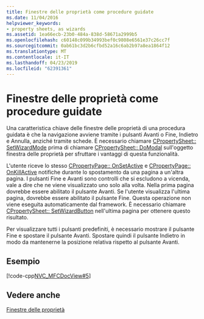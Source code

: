 ```yaml
---
title: Finestre delle proprietà come procedure guidate
ms.date: 11/04/2016
helpviewer_keywords:
- property sheets, as wizards
ms.assetid: 1ea66ecb-23b0-484a-838d-58671a2999b5
ms.openlocfilehash: c60148c099b34993bef0c9808e6561e37c26cc7f
ms.sourcegitcommit: 0ab61bc3d2b6cfbd52a16c6ab2b97a8ea1864f12
ms.translationtype: MT
ms.contentlocale: it-IT
ms.lasthandoff: 04/23/2019
ms.locfileid: "62391361"
---
```

# <a name="property-sheets-as-wizards"></a>Finestre delle proprietà come procedure guidate

Una caratteristica chiave delle finestre delle proprietà di una procedura guidata è che la navigazione avviene tramite i pulsanti Avanti o Fine, Indietro e Annulla, anziché tramite schede. È necessario chiamare [CPropertySheet:: SetWizardMode](../mfc/reference/cpropertysheet-class.md#setwizardmode) prima di chiamare [CPropertySheet:: DoModal](../mfc/reference/cpropertysheet-class.md#domodal) sull'oggetto finestra delle proprietà per sfruttare i vantaggi di questa funzionalità.

L'utente riceve lo stesso [CPropertyPage:: OnSetActive](../mfc/reference/cpropertypage-class.md#onsetactive) e [CPropertyPage:: OnKillActive](../mfc/reference/cpropertypage-class.md#onkillactive) notifiche durante lo spostamento da una pagina a un'altra pagina. I pulsanti Fine e Avanti sono controlli che si escludono a vicenda, vale a dire che ne viene visualizzato uno solo alla volta. Nella prima pagina dovrebbe essere abilitato il pulsante Avanti. Se l'utente visualizza l'ultima pagina, dovrebbe essere abilitato il pulsante Fine. Questa operazione non viene eseguita automaticamente dal framework. È necessario chiamare [CPropertySheet:: SetWizardButton](../mfc/reference/cpropertysheet-class.md#setwizardbuttons) nell'ultima pagina per ottenere questo risultato.

Per visualizzare tutti i pulsanti predefiniti, è necessario mostrare il pulsante Fine e spostare il pulsante Avanti. Spostare quindi il pulsante Indietro in modo da mantenerne la posizione relativa rispetto al pulsante Avanti.

## <a name="example"></a>Esempio

[!code-cpp[NVC_MFCDocView#5](../mfc/codesnippet/cpp/property-sheets-as-wizards_1.cpp)]

## <a name="see-also"></a>Vedere anche

[Finestre delle proprietà](../mfc/property-sheets-mfc.md)
